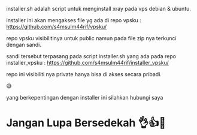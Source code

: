installer.sh adalah script untuk menginstall xray pada vps debian & ubuntu.

installer ini akan mengakses file yg ada di repo vpsku : https://github.com/s4msulm44rif/vpsku/

repo vpsku visibilitinya untuk public namun pada file zip nya terkunci dengan sandi.

sandi tersebut terpasang pada script installer.sh yang ada pada repo installer_vpsku : https://github.com/s4msulm44rif/installer_vpsku/

repo ini visibiliti nya private hanya bisa di akses secara pribadi.

😅

yang berkepentingan dengan installer ini silahkan hubungi saya
# Jangan Lupa Bersedekah 👌👍🤭

